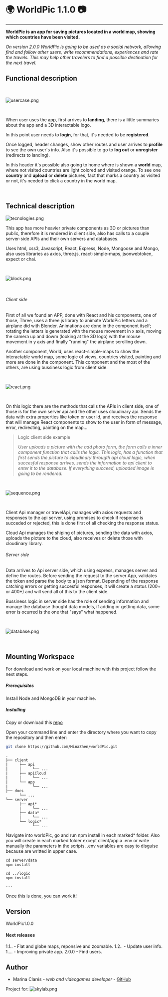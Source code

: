 # 🌍 WorldPic 1.1.0 📷
________

**WorldPic is an app for saving pictures located in a world map, showing which countries have been visited.**

*On version 2.0.0 WorldPic is going to be used as a social network, allowing find and follow other users, write recommendations, experiences and rate the travels. This may help other travelers to find a possible destination for the next travel.*
<br/>
## Functional description

<br/>

![usercase.png](images/_usercase.png)

<br/>

When user uses the app, first arrives to **landing**, there is a little summaries about the app and a 3D interactable logo.

In this point user needs to **login**, for that, it's needed to be **registered**.

Once logged, header changes, show other routes and user arrives to **profile** to see the own user's info. Also it's possible to go to **log out** or **unregister** (redirects to landing).

In this header it's possible also going to home where is shown a **world** map, where not visited countries are light colored and visited orange. To see one **country** and **upload** or **delete** pictures, fact that marks a country as visited or not, it's needed to click a country in the world map.

<br/>

## Technical description

![tecnologies.png](images/_tecnologies.png)


This app has more heavier private components as 3D or pictures than public, therefore it is rendered in client side, also has calls to a couple server-side APIs and their own servers and databases.

Uses html, css3, Javascript, React, Express, Node, Mongoose and Mongo, also uses libraries as axios, three.js, react-simple-maps, jsonwebtoken, expect or chai.

<br/>

![block.png](images/_block.png)

<br/>

###### Client side

First of all we found an APP, done with React and his components, one of those, Three, uses a three.js library to animate WorldPic letters and a airplane did with Blender. Animations are done in the component itself; rotating the letters is generated with the mouse movement in x axis, moving the camera up and dowm (looking at the 3D logo) with the mouse movement in y axis and finally "running" the airplane scrolling down. 

Another component, World, uses react-simple-maps to show the interactable world map, some logic of views, countries visited, painting and more are done in the component. This component and the most of the others, are using bussiness logic from client side.

<br/>

![react.png](images/_react.png)

<br/>

On this logic there are the methods that calls the APIs in client side, one of those is for the own server api and the other uses cloudinary api. Sends the data with extra properties like token or user id, and receives the response that will manage React components to show to the user in form of message, error, redirecting, painting on the map...

>Logic client side example
>
> *User uploads a picture with the add photo form, the form calls a inner component function that calls the logic. This logic, has a function that first sends the picture to cloudinary througth api cloud logic, when succesful response arrives, sends the information to api client to enter it to the database. If everything succeed, uploaded image is going to be rendered.*

<br/>

![sequence.png](images/_sequence.png)

<br/>

Client Api manager or travelApi, manages with axios requests and responses to the api server, using promises to check if response is succeded or rejected, this is done first of all checking the response status. 

Cloud Api manages the shiping of pictures, sending the data with axios, uploads the picture to the cloud, also receives or delete those with cloudinary library.

###### Server side

Data arrives to Api server side, which using express, manages server and define the routes. Before sending the request to the server App, validates the token and parse the body to a json format. Depending of the response catching errors or getting succesful responses, it will create a status (200+ or 400+) and will send all of this to the client side.

Bussiness logic in server side has the role of sending information and manage the database thought data models, if adding or getting data, some error is ocurred is the one that "says" what happened.

<br/>

![database.png](images/_database.png)

<br/>

## Mounting Workspace

For download and work on your local machine with this project follow the next steps.

##### Prerequisites

Install Node and MongoDB in your machine.

##### Installing

Copy or download this [repo](https://github.com/MinaZhen/worldPic.git)

Open your command line and enter the directory where you want to copy the repository and then enter:

```sh
git clone https://github.com/MinaZhen/worldPic.git
```

```
.
├── client
|     ├── api
|     |     └── ...
|     ├── apiCloud
|     |     └── ...
|     └── app
|           └── ...
├── docs
      └── ...
└── server
      ├── api*
      |     └── ...
      ├── data*
      |     └── ...
      └── logic*
            └── ...
```

Navigate into worldPic, go and run npm install in each marked* folder. Also you will create in each marked folder except client/app a .env or write manually the parameters in the scripts. .env variables are easy to disguise because are writted in upper case.

```
cd server/data
npm install

cd ../logic
npm install

···
```

Once this is done, you can work it!

## Version

WorldPic1.0.0 

#### Next releases 

1.1.. - Flat and globe maps, reponsive and zoomable.
1.2.. - Update user info.
1.... - Improving private app.
2.0.0 - Find users.

## Author

- Marina Clarés - *web and videogames developer* - [GitHub](https://github.com/MinaZhen)

Project for: 
![skylab.png](images/_skylab.png)
